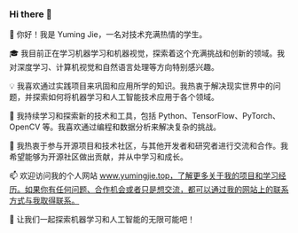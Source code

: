 ### Hi there 👋


👋 你好！我是 Yuming Jie，一名对技术充满热情的学生。

🎓 我目前正在学习机器学习和机器视觉，探索着这个充满挑战和创新的领域。我对深度学习、计算机视觉和自然语言处理等方向特别感兴趣。

💡 我喜欢通过实践项目来巩固和应用所学的知识。我热衷于解决现实世界中的问题，并探索如何将机器学习和人工智能技术应用于各个领域。

🌱 我持续学习和探索新的技术和工具，包括 Python、TensorFlow、PyTorch、OpenCV 等。我喜欢通过编程和数据分析来解决复杂的挑战。

💼 我热衷于参与开源项目和技术社区，与其他开发者和研究者进行交流和合作。我希望能够为开源社区做出贡献，并从中学习和成长。

📫 欢迎访问我的个人网站 www.yumingjie.top，了解更多关于我的项目和学习经历。如果你有任何问题、合作机会或者只是想交流，都可以通过我的网站上的联系方式与我取得联系。

🚀 让我们一起探索机器学习和人工智能的无限可能吧！
